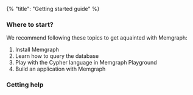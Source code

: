 {% "title": "Getting started guide" %}

### Where to start?

We recommend following these topics to get aquainted with Memgraph:
1. Install Memgraph
2. Learn how to query the database
3. Play with the Cypher language in Memgraph Playground 
4. Build an application with Memgraph

### Getting help